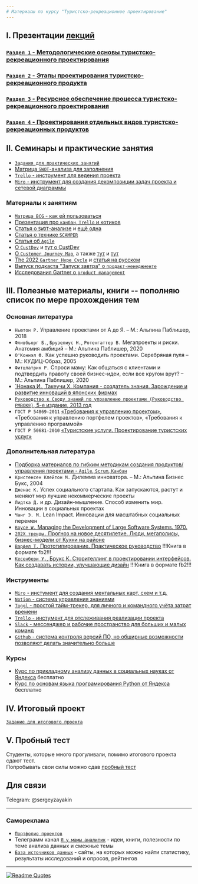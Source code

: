 ```yaml
---     
# Материалы по курсу "Туристско-рекреационное проектирование"  
---    
```

## I. Презентации [лекций](https://github.com/SergeyZayakin/course_trd/tree/main/%D0%9B%D0%B5%D0%BA%D1%86%D0%B8%D0%B8)   
### [`Раздел 1` - Методологические основы туристско-рекреационного проектирования](https://github.com/SergeyZayakin/course_trd/blob/main/%D0%9B%D0%B5%D0%BA%D1%86%D0%B8%D0%B8/%D0%A2%D1%83%D1%80%D0%B8%D1%81%D1%82%D1%81%D0%BA%D0%BE-%20%D1%80%D0%B5%D0%BA%D1%80%D0%B5%D0%B0%D1%86%D0%B8%D0%BE%D0%BD%D0%BD%D0%BE%D0%B5%20%20%D0%BF%D1%80%D0%B5%D0%BA%D1%82%D0%B8%D1%80%D0%BE%D0%B2%D0%B0%D0%BD%D0%B8%D0%B5%20%D0%A71%20%D1%821-3.pdf)    
### [`Раздел 2` - Этапы проектирования туристско-рекреационного продукта](https://github.com/SergeyZayakin/course_trd/blob/main/%D0%9B%D0%B5%D0%BA%D1%86%D0%B8%D0%B8/%D0%A2%D1%83%D1%80%D0%B8%D1%81%D1%82%D1%81%D0%BA%D0%BE-%D1%80%D0%B5%D0%BA%D1%80%D0%B5%D0%B0%D1%86%D0%B8%D0%BE%D0%BD%D0%BD%D0%BE%D0%B5%20%20%D0%BF%D1%80%D0%B5%D0%BA%D1%82%D0%B8%D1%80%D0%BE%D0%B2%D0%B0%D0%BD%D0%B8%D0%B5%20%D0%A72%20%D1%824-9.pdf)     
### [`Раздел 3` - Ресурсное обеспечение процесса туристско-рекреационного проектирования](https://github.com/SergeyZayakin/course_trd/blob/main/%D0%9B%D0%B5%D0%BA%D1%86%D0%B8%D0%B8/%D0%A2%D1%83%D1%80%D0%B8%D1%81%D1%82%D1%81%D0%BA%D0%BE-%D1%80%D0%B5%D0%BA%D1%80%D0%B5%D0%B0%D1%86%D0%B8%D0%BE%D0%BD%D0%BD%D0%BE%D0%B5%20%D0%BF%D1%80%D0%BE%D0%B5%D0%BA%D1%82%D0%B8%D1%80%D0%BE%D0%B2%D0%B0%D0%BD%D0%B8%D0%B5%20%D0%A73%20%D1%8210-11.pdf)    
### [`Раздел 4` - Проектирования отдельных видов туристско-рекреационных продуктов](https://github.com/SergeyZayakin/course_trd/blob/main/%D0%9B%D0%B5%D0%BA%D1%86%D0%B8%D0%B8/%D0%A2%D1%83%D1%80%D0%B8%D1%81%D1%82%D1%81%D0%BA%D0%BE-%D1%80%D0%B5%D0%BA%D1%80%D0%B5%D0%B0%D1%86%D0%B8%D0%BE%D0%BD%D0%BD%D0%BE%D0%B5%20%D0%BF%D1%80%D0%BE%D0%B5%D0%BA%D1%82%D0%B8%D1%80%D0%BE%D0%B2%D0%B0%D0%BD%D0%B8%D0%B5%20%D0%A74%20%D1%8212.pdf)      
   
## II. Семинары и практические занятия  
* [`Задания для практических занятий`](https://github.com/SergeyZayakin/course_trd/blob/main/%D0%97%D0%B0%D0%B4%D0%B0%D0%BD%D0%B8%D0%B5%20%D0%B4%D0%BB%D1%8F%20%D0%BF%D1%80%D0%B0%D0%BA%D1%82%D0%B8%D0%BA%D1%83%D0%BC%D0%BE%D0%B2.pdf)    
* [Матрица `SWOT`-анализа для заполнения](https://github.com/SergeyZayakin/course_trd/blob/main/%D0%9B%D0%B8%D1%82%D0%B5%D1%80%D0%B0%D1%82%D1%83%D1%80%D0%B0/SWOT.pdf)   
* [`Trello` - инструмент для ведения проекта](https://trello.com)    
* [`Miro` - инструмент для создания декомпозиции задач проекта и сетевой диаграммы](https://miro.com/)    
### Материалы к занятиям   
* [`Матрица BCG` - как ей пользоваться](http://powerbranding.ru/biznes-analiz/bcg/primer-postroeniya/)     
* [Презентация про `канбан`, `Trello` и котиков](https://github.com/SergeyZayakin/course_trd/blob/main/%D0%9B%D0%B5%D0%BA%D1%86%D0%B8%D0%B8/Trello.pdf)        
* [Статья о `SWOT`-анализе](https://vc.ru/marketing/501028-swot-analiz-tri-vida-i-polnyy-gayd-s-primerami) и [ещё одна](https://marketolog.mts.ru/blog/kak-pravilno-ispolzovat-swot-analiz-i-ne-oshibatsya)    
* [Статья о технике `SCAMPER`](https://vc.ru/life/174700-tehnika-scamper-kak-reshat-problemy-v-biznese-dazhe-esli-sovershenno-ne-umeesh-eto-delat)     
* [Статья об `Agile`](https://skillbox.ru/media/management/chto_takoe_agile/)   
* [О `CustDev`](https://skillbox.ru/media/management/chego_khochet_potrebitel_obyasnyaem_customer_development/) и [тут о CustDev](https://vc.ru/marketing/270457-kasdev-intervyu)    
* [О `Customer Journey Map`](https://netology.ru/blog/sostavlyaem-cjm), а также [тут](https://vc.ru/marketing/96029-instrukciya-po-sostavleniyu-customer-journey-map-cjm) и [тут](https://habr.com/ru/post/656097/)    
* [The 2022 `Gartner Hype Cycle`](https://www.gartner.com/en/articles/what-s-new-in-the-2022-gartner-hype-cycle-for-emerging-technologies) и [статья на русском](https://factory5.ai/news/gartner-hype-cycle-2022-chto-interesnogo-v-obnovlyennoy-krivoy-razvitiya-tekhnologiy/)   
* [Выпуск подкаста "Запуск завтра" о `продакт-менеджменте`](https://podcasts.google.com/feed/aHR0cHM6Ly96YXB1c2t6YXZ0cmEubGlic3luLmNvbS9yc3M/episode/YTFiMGIxMmMtZjkyNi00Mzk3LTk4MjQtNzhmM2FhZDA2ZjE4?sa=X&ved=0CAUQkfYCahcKEwiYjpqR-_D6AhUAAAAAHQAAAAAQbQ)   
* [Исследования Gartner о `product management`](https://www.gartner.com/en/product-management/research/all-research)    
    
## III.  Полезные материалы, книги -- пополняю список по мере прохождения тем   
### Основная литература
* `Ньютон Р.` Управление проектами от А до Я. – М.: Альпина Паблишер, 2018   
* `Фливбьорг Б.`, `Брузелиус Н.`, `Ротенгаттер В.` Мегапроекты и риски. Анатомия амбиций – М.: Альпина Паблишер, 2020   
* `О'Коннэл Ф.` Как успешно руководить проектами. Серебряная пуля – М.: КУДИЦ-Образ, 2005   
* `Фитцпатрик Р.` Спроси маму: Как общаться с клиентами и подтвердить правоту своей бизнес-идеи, если все кругом врут? – М.: Альпина Паблишер, 2020 
* [`Нонака И., Такеучи Х. Компания - создатель знания. Зарождение и развитие инноваций в японских фирмах](https://drive.google.com/file/d/1M5qmH3z6ByVjqoh7x_nZ-i9dIEgwcIrn/view?usp=sharing)    
* [`Руководство к Своду знаний по управлению проектами (Руководство PMBOK®)`, 5-е издание, 2013 год](https://drive.google.com/file/d/1aHMhPDD7OmS2C8Oad3bs57b3pf3CgK5H/view?usp=sharing)  
* `ГОСТ Р 54869-2011` [«Требования к управлению проектом»](https://internet-law.ru/gosts/gost/51696/), «Требования к управлению портфелем проектов», «Требования к управлению программой»   
* `ГОСТ Р 50681-2010` [«Туристские услуги. Проектирование туристских услуг»](https://internet-law.ru/gosts/gost/50319/)     
### Дополнительная литература    
* [Подборка материалов по гибким методикам создания продуктов/ управления проектами - `Agile`, `Scrum`, `Канбан`](https://github.com/SergeyZayakin/course_trd/tree/main/%D0%9B%D0%B8%D1%82%D0%B5%D1%80%D0%B0%D1%82%D1%83%D1%80%D0%B0/%D0%93%D0%B8%D0%B1%D0%BA%D0%B8%D0%B5%20%D0%BC%D0%B5%D1%82%D0%BE%D0%B4%D1%8B)
* `Кристенсен Клейтон М.` Дилемма инноватора. – М.: Альпина Бизнес Букс, 2004   
* `Дженас К.` Успех социального стартапа. Как запускаются, растут и меняют мир лучшие некоммерческие проекты   
* `Лидтка Д.` и др. Дизайн-мышление. Способ изменить мир. Инновации в социальных проектах   
* `Чанг Э. М.` Lean Impact. Инновации для масштабных социальных перемен  
* [`Royce W.` Managing the Development of Large Software Systems. 1970.](https://web.archive.org/web/20160318002949/http://www.cs.umd.edu/class/spring2003/cmsc838p/Process/waterfall.pdf)      
* [`202Х тренды.` Прогноз на новое десятилетие. Люди, мегаполисы, бизнес-модели от Кухни на районе](https://202x.local.kitchen/)   
* [`Варфел Т.` Прототипирование. Практическое руководство](https://drive.google.com/file/d/1gOqzMRcZNvDmwKd-eeuCzh8ZN--sBHG_/view?usp=sharing) !!!Книга в формате fb2!!!     
* [`Кесенбери У.`, Брукс К. Сторителлинг в проектировании интерфейсов. Как создавать истории, улучшающие дизайн](https://drive.google.com/file/d/17cPlSZZ14wztt4kURd3oPu3cKdVc3Bkx/view?usp=sharing) !!!Книга в формате fb2!!!
### Инструменты
* [`Miro` - инстумент для создания ментальных карт, схем и т.д.](https://miro.com/)   
* [`Notion` - система управления знаниями](https://www.notion.so/)    
* [`Toggl`  - простой тайм-трекер, для личного и командного учёта затрат времени](https://toggl.com/)   
* [`Trello` - инстумент для отслеживания реализации проекта](https://trello.com/)   
* [`Slack` - мессенджер и рабочие пространство для больших и малых команд](https://slack.com/)   
* [`Github` - система контроля версий ПО, но обширные возможности позволяют делать значительно больше](https://github.com/)   
### Курсы    
* [Курс по прикладному анализу данных в социальных науках от Яндекса](https://academy.yandex.ru/handbook/data-analysis) бесплатно    
* [Курс по основам языка програмирования Python от Яндекса](https://academy.yandex.ru/handbook/python) бесплатно     
 
 ## IV. Итоговый проект   
 [`Задание для итогового проекта`](https://github.com/SergeyZayakin/course_trd/tree/main/%D0%98%D1%82%D0%BE%D0%B3%D0%BE%D0%B2%D1%8B%D0%B9%20%D0%BF%D1%80%D0%BE%D0%B5%D0%BA%D1%82)   
    
## V. Пробный тест   
Студенты, которые много прогуливали, помимо итогового проекта сдают тест.    
Попробывать свои силы можно сдав [пробный тест](https://forms.gle/AsRyMwDEfYFHpjKy5)        
 
    
    
     
## Для связи    
Telegram: @sergeyzayakin     
    
            
---     
### Самореклама   
* [`Портфолио проектов`](https://github.com/SergeyZayakin/portfolio/blob/main/README.md)    
* Телеграмм канал [`Я у мамы аналитик`](https://t.me/momsanalytics) - идеи, книги, полезности по теме анализа данных и смежные темы   
* [`База источников данных`](https://star-origami-326.notion.site/6bccaa6957c6468a8ce1e9285e246103?v=e03d6dda45094bf6a247b898afda9e73) - cайты, на которых можно найти статистику, результаты исследований и опросов, рейтингов    
    
---   
[![Readme Quotes](https://quotes-github-readme.vercel.app/api?type=horizontal&theme=light)](https://github.com/piyushsuthar/github-readme-quotes)       


